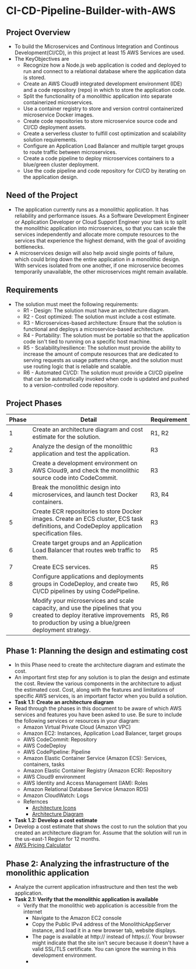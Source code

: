 # CI-CD-Pipeline-Builder-with-AWS
## Project Overview
- To build the Microservices and Continous Integration and Continous Development(CI/CD), in this project at least 15 AWS Services are used.
- The KeyObjectives are
  - Recognize how a Node.js web application is coded and deployed to run and connect to a relational database where the application data is stored.
  - Create an AWS Cloud9 integrated development environment (IDE) and a code repository (repo) in which to store the application code.
  - Split the functionality of a monolithic application into separate containerized microservices.
  - Use a container registry to store and version control containerized microservice Docker images.
  - Create code repositories to store microservice source code and CI/CD deployment assets.
  - Create a serverless cluster to fulfill cost optimization and scalability solution requirements.
  - Configure an Application Load Balancer and multiple target groups to route traffic between microservices.
  - Create a code pipeline to deploy microservices containers to a blue/green cluster deployment.
  - Use the code pipeline and code repository for CI/CD by iterating on the application design.
## Need of the Project
- The application currently runs as a monolithic application. It has reliability and performance issues. As a Software Development Engineer or Application Developer or Cloud Support  Engineer your task is to split the monolithic application into microservices, so that you can scale the services independently and allocate more compute resources to the services that experience the highest demand, with the goal of avoiding bottlenecks.
- A microservices design will also help avoid single points of failure, which could bring down the entire application in a monolithic design. With services isolated from one another, if one microservice becomes temporarily unavailable, the other microservices might remain available.
## Requirements
- The solution must meet the following requirements:
  - R1 - Design: The solution must have an architecture diagram.
  - R2 - Cost optimized: The solution must include a cost estimate.
  - R3 - Microservices-based architecture: Ensure that the solution is functional and deploys a microservice-based architecture.
  - R4 - Portability: The solution must be portable so that the application code isn't tied to running on a specific host machine.
  - R5 - Scalability/resilience: The solution must provide the ability to increase the amount of compute resources that are dedicated to serving requests as usage patterns change, and   the solution must use routing logic that is reliable and scalable.
  - R6 - Automated CI/CD: The solution must provide a CI/CD pipeline that can be automatically invoked when code is updated and pushed to a version-controlled code repository.
## Project Phases
| Phase | Detail | Requirement |
| ----- | ------ | ----------- |
| 1     | Create an architecture diagram and cost estimate for the solution. | R1, R2 |
| 2     | Analyze the design of the monolithic application and test the application. | R3 |
| 3     | Create a development environment on AWS Cloud9, and check the monolithic source code into CodeCommit. | R3 |
| 4     | Break the monolithic design into microservices, and launch test Docker containers.  | R3, R4 |
| 5     | Create ECR repositories to store Docker images. Create an ECS cluster, ECS task definitions, and CodeDeploy application specification files. | R3 |
| 6     | Create target groups and an Application Load Balancer that routes web traffic to them.  | R5 |
| 7     | Create ECS services.	     | R5 |
| 8     | Configure applications and deployments groups in CodeDeploy, and create two CI/CD pipelines by using CodePipeline.  | R5, R6 |
| 9     | Modify your microservices and scale capacity, and use the pipelines that you created to deploy iterative improvements to production by using a blue/green deployment strategy. | R5, R6 |

## Phase 1: Planning the design and estimating cost
- In thiis Phase need to create the architecture diagram and estimate the cost.
-  An important first step for any solution is to plan the design and estimate the cost. Review the various components in the architecture to adjust the estimated cost. Cost, along with the features and limitations of specific AWS services, is an important factor when you build a solution.
-  **Task 1.1: Create an architecture diagram**
  - Read through the phases in this document to be aware of which AWS services and features you have been asked to use. Be sure to include the following services or resources in your diagram:
      - Amazon Virtual Private Cloud (Amazon VPC)
      - Amazon EC2: Instances, Application Load Balancer, target groups
      - AWS CodeCommit: Repository
      - AWS CodeDeploy
      - AWS CodePipeline: Pipeline
      - Amazon Elastic Container Service (Amazon ECS): Services, containers, tasks
      - Amazon Elastic Container Registry (Amazon ECR): Repository
      - AWS Cloud9 environment
      - AWS Identity and Access Management (IAM): Roles
      - Amazon Relational Database Service (Amazon RDS)
      - Amazon CloudWatch: Logs
      - Refernces
          - [Architecture Icons](https://aws.amazon.com/architecture/icons/)
          - [Architecture Diagram](https://aws.amazon.com/architecture/reference-architecture-diagrams/?solutions-all.sort-by=item.additionalFields.sortDate&solutions-all.sort-order=desc&whitepapers-main.sort-by=item.additionalFields.sortDate&whitepapers-main.sort-order=desc&awsf.whitepapers-tech-category=*all&awsf.whitepapers-industries=*all)
- **Task 1.2: Develop a cost estimate**
- Develop a cost estimate that shows the cost to run the solution that you created an architecture diagram for. Assume that the solution will run in the us-east-1 Region for 12 months.
- [AWS Pricing Calculator](https://calculator.aws/#/)
## Phase 2: Analyzing the infrastructure of the monolithic application
- Analyze the current application infrastructure and then test the web application.
- **Task 2.1: Verify that the monolithic application is available**
   - Verify that the monolithic web application is accessible from the internet
       - Navigate to the Amazon EC2 console
       - Copy the Public IPv4 address of the MonolithicAppServer instance, and load it in a new browser tab, website displays.
       - The page is available at http:// instead of https://. Your browser might indicate that the site isn't secure because it doesn't have a valid SSL/TLS certificate. You can ignore the warning in this development environment.
       - 
  
